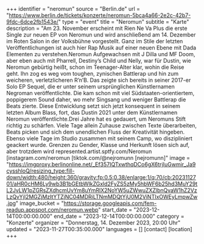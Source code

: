 +++
identifier = "neromun"
source = "Berlin.de"
url = "https://www.berlin.de/tickets/konzerte/neromun-5bca4a66-2e2c-42b7-9fdc-6dce2fb1543e/"
type = "event"
title = "Neromun"
subtitle = "Karte"
description = "Am 23. November erscheint mit Rien Ne Va Plus die erste Single zur neuen EP von Neromun und wird anschließend am 14. Dezember im Roten Salon in der Volksbühne vorgestellt. Ganz im Stile der letzten Veröffentlichungen ist auch hier Rap Musik auf einer neuen Ebene mit Dada Elementen zu verstehen.Neromun Aufgewachsen mit J Dilla und MF Doom, aber eben auch mit Pharrell, Destiny’s Child und Nelly, war für Dustin, wie Neromun gebürtig heißt, schon im Teenager-Alter klar, wohin die Reise geht. Ihn zog es weg vom toughen, zynischen Battlerap und hin zum weicheren, verletzlicheren R’n’B. Das zeigte sich bereits in seiner 2017-er Solo EP Sequel, die er unter seinem ursprünglichen Künstlernamen Negroman veröffentlichte. Die kam schon mit viel Südstaaten-orientiertem, poppigerem Sound daher, wo mehr Singsang und weniger Battlerap die Beats zierte. Diese Entwicklung setzt sich jetzt konsequent in seinem letzten Album Blass, fort, das Dustin 2021 unter dem Künstlernamen Neromun veröffentlichte.Drei Jahre hat es gedauert, um Neromuns Stift richtig zu schärfen. Viele Tage allein Zuhause zwischen Texte überarbeiten, Beats picken und sich dem unendlichen Fluss der Kreativität hingeben. Ebenso viele Tage im Studio zusammen mit seinem Camp, wo diszipliniert geackert wurde. Grenzen zu Gender, Klasse und Herkunft lösen sich auf, aber trotzdem wird represented.artist.sptfy.com/Neromun [instagram.com/neromun [tiktok.com/@nejromunn [nejromunn]"
image = "https://imgproxy.berlinonline.net/_Ef357IQTxwthqDCo6gX6trjIuGwmir_Ja9cysshloQ/resizing_type:fill-down/width:480/height:360/gravity:fp:0.5:0.38/enlarge:1/q:70/cb:2023112701/aHR0cHM6Ly9wb3B1bGEtbWlkZGxld2FyZS5zMy5hbWF6b25hd3MuY29tL2JvLW1pZGRsZXdhcmUvYm8uYmRlX2NoYW5uZWwuZXZlbnQvaW1hZ2VzLzQvYjI2MGZjMzItYTZjNC04MDRiLTNmMDQtYjU0M2ViNTIxOWEyLmpwZw.jpg"
image_bucket = "https://storage.googleapis.com/fem-readup.appspot.com/neromun.webp"
start_date = "2023-12-14T00:00:00.000"
end_date = "2023-12-14T00:00:00.000"
category = "Konzerte"
organizer = "Donnerstag, 14. Dezember 2023, 20:00 Uhr"
updated = "2023-11-27T00:35:00.000"
languages = []
[contact]
[location]
+++